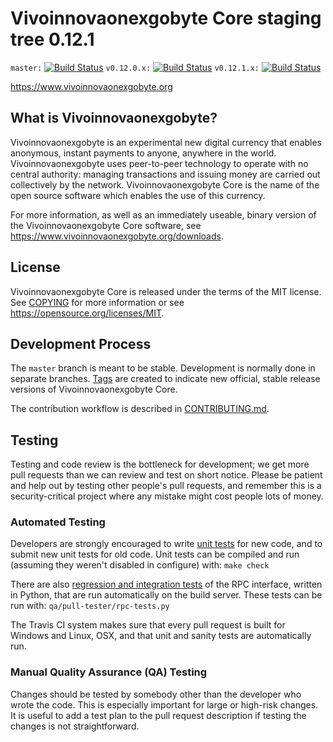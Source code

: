 Vivoinnovaonexgobyte Core staging tree 0.12.1
===============================

`master:` [![Build Status](https://travis-ci.org/vivoinnovaonexgobytepay/vivoinnovaonexgobyte.svg?branch=master)](https://travis-ci.org/vivoinnovaonexgobytepay/vivoinnovaonexgobyte) `v0.12.0.x:` [![Build Status](https://travis-ci.org/vivoinnovaonexgobytepay/vivoinnovaonexgobyte.svg?branch=v0.12.0.x)](https://travis-ci.org/vivoinnovaonexgobytepay/vivoinnovaonexgobyte/branches) `v0.12.1.x:` [![Build Status](https://travis-ci.org/vivoinnovaonexgobytepay/vivoinnovaonexgobyte.svg?branch=v0.12.1.x)](https://travis-ci.org/vivoinnovaonexgobytepay/vivoinnovaonexgobyte/branches)

https://www.vivoinnovaonexgobyte.org


What is Vivoinnovaonexgobyte?
----------------

Vivoinnovaonexgobyte is an experimental new digital currency that enables anonymous, instant
payments to anyone, anywhere in the world. Vivoinnovaonexgobyte uses peer-to-peer technology
to operate with no central authority: managing transactions and issuing money
are carried out collectively by the network. Vivoinnovaonexgobyte Core is the name of the open
source software which enables the use of this currency.

For more information, as well as an immediately useable, binary version of
the Vivoinnovaonexgobyte Core software, see https://www.vivoinnovaonexgobyte.org/downloads.


License
-------

Vivoinnovaonexgobyte Core is released under the terms of the MIT license. See [COPYING](COPYING) for more
information or see https://opensource.org/licenses/MIT.

Development Process
-------------------

The `master` branch is meant to be stable. Development is normally done in separate branches.
[Tags](https://github.com/vivoinnovaonexgobytepay/vivoinnovaonexgobyte/tags) are created to indicate new official,
stable release versions of Vivoinnovaonexgobyte Core.

The contribution workflow is described in [CONTRIBUTING.md](CONTRIBUTING.md).

Testing
-------

Testing and code review is the bottleneck for development; we get more pull
requests than we can review and test on short notice. Please be patient and help out by testing
other people's pull requests, and remember this is a security-critical project where any mistake might cost people
lots of money.

### Automated Testing

Developers are strongly encouraged to write [unit tests](/doc/unit-tests.md) for new code, and to
submit new unit tests for old code. Unit tests can be compiled and run
(assuming they weren't disabled in configure) with: `make check`

There are also [regression and integration tests](/qa) of the RPC interface, written
in Python, that are run automatically on the build server.
These tests can be run with: `qa/pull-tester/rpc-tests.py`

The Travis CI system makes sure that every pull request is built for Windows
and Linux, OSX, and that unit and sanity tests are automatically run.

### Manual Quality Assurance (QA) Testing

Changes should be tested by somebody other than the developer who wrote the
code. This is especially important for large or high-risk changes. It is useful
to add a test plan to the pull request description if testing the changes is
not straightforward.
